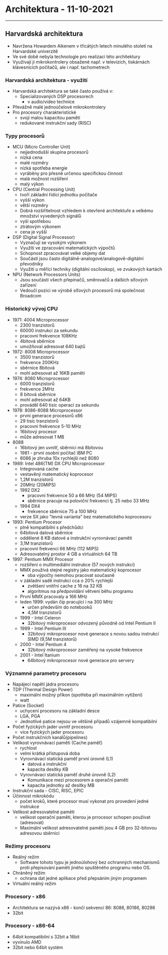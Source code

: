 # Architektura - 11-10-2021
---
## Harvardská architektura
- Navržena Howardem Aikenem v třicátých letech minulého století na Harvardské univerzitě
- Ve své době nebyla technologie pro realizaci této architektury
- Využívají ji mikrokontrolery obsažené např. v televizích, tiskárnách klávesnicích počítačů, ale i např. tachometrech

### Harvardská architektura - využití
- Harvardská architektura se také často používá v:
	- Specializovaných DSP procesorech
		- v audio/video technice
- Převážně malé jednoúčelové mikrokontrolery
- Pro procesory charakteristické
	- svojí malou kapacitou pamětí
	- redukované instrukční sady (RISC)

### Typy procesorů
- MCU (Micro Controller Unit)
	- nejjednodušší skupina procesorů
	- nízká cena
	- malé rozměry
	- nízká spotřeba energie
	- vyráběny pro přesně určenou specifickou činnost
	- malá možnost rozšíření
	- malý výkon
- CPU (Central Processing Unit)
	- tvoří základní řídící jednotku počítače
	- vyšší výkon
	- větší rozměry
	- Dobrá rozšiřitelnost vzhledem k otevřené architektuře a velkému množství vyvedených signálů
	- vyší spotřebou
	- ztrátovým výkonem
	- cena je vyšší
- DSP (Digital Signal Processor)
	- Vyznačují se vysokým výkonem
	- Využití ve zpracování matematických výpočtů
	- Schopnost zpracovávat velké objemy dat
	- Součástí jsou často digitálně-analogové/analogově-digitální převodníky
	- Využití u měřící techniky (digitální osciloskop), ve zvukových kartách
- NPU (Network Processors Units)
	- Jsou součástí všech přepínačů, směrovačů a dalších síťových zařízení
	- Vedoučí pozici ve výrobě síťových procesorů má společnost Broadcom

### Historický vývoj CPU
- 1971: 4004 Microprocessor
	- 2300 tranzistorů
	- 60000 instrukcí za sekundu
	- pracovní frekvence 108KHz
	- 4bitová sběrnice
	- umožňoval adresovat 640 bajtů
- 1972: 8008 Microprocessor
	- 3500 tranzistorů
	- frekvence 200KHz
	- sběrnice 8bitová
	- mohl adresovat až 16KB paměti
- 1974: 8080 Microprocessor
	- 6000 tranzistorů
	- frekvence 2MHz
	- 8 bitová sběrnice
	- mohl adresovat až 64KB
	- prováděl 640 tisíc operací za sekundu
- 1978: 8086-8088 Microprocessor
	- první generace procesorů x86
	- 29 tisíc tranzistorů
	- pracovní frekvence 5-10 MHz
	- 16bitový procesor
	- může adresovat 1 MB
- 8088
	- 16bitový jen uvnitř, sběrnici má 8bitovou
	- 1981 - první osobní počítač IBM PC
	- 8086 je zhruba 10x rychlejší než 8080
- 1989: Intel 486(TM) DX CPU Microprocessor
	- Integrovaná cache
	- vestavěný matematický koprocesor
	- 1,2M tranzistorů
	- 20MHz (20MIPS)
	- 1992 DX2
		- pracovní frekvence 50 a 66 MHz (54 MIPS)
		- sběrnice pracuje na poloviční frekvenci tj. 25 nebo 33 MHz
	- 1994 DX4
		- frekvence sběrnice 75 a 100 MHz
	- verze SX jako "levná varianta" bez matematického koprocesoru
- 1993: Pentium Procesor
	- plně kompatibilní s předchůdci
	- 64bitová datová sběrnice
	- oddělené 8 KB datové a instrukční vyrovnávací paměti
	- 3,1M tranzistorů
	- pracovní frekvenci 66 MHz (112 MIPS)
	- Adresovatelný prostor 4 GB a virtuálních 64 TB
- 1997: Pentium MMX Procesor
	- rozšíření o multimediální instrukce (57 nových instrukcí)
	- MMX používá stejné registry jako matematický koprocesor
		- oba výpočty nemohou pracovat současně
	- v základní sadě instrukcí cca o 20% rychlejší
		- zvětšení vnitřní cache z 16 na 32 KB
		- algoritmus na předpovídání větvení běhu programu
	- První MMX pracovaly a 166 MHz
	- leden 1999: vydán čip pracující i na 300 MHz
		- určen především do notebooků
		- 4,5M tranzistorů
	- 1999 - Intel Celeron
		- 32bitový mikroprocesor odvozený původně od Intel Pentium II
	- 1999 - Intel Pentium III
		- 32bitový mikroprocesor nové generace s novou sadou instrukcí SIMD (9,5M tranzistorů)
	- 2000 - Intel Pentium 4
		- 32bitový mikroprocesor zaměřený na vysoké frekvence
	- 2001 - Intel Itanium
		- 64bitový mikroprocesor nové generace pro servery


### Významné parametry procesoru
- Napájecí napětí jádra procesoru
- TDP (Thermal Design Power)
	- maximální možný příkon (spotřeba při maximálním vytížení)
	- watt 
- Patice (Socket)
	- uchycení procesoru na základní desce
	- LGA, PGA
	- Jednotlivé patice nejsou ve většině případů vzájemně kompatibilní
- Počet fyzických jader uvnitř procesoru
	- více fyzických jader procesoru
-	Počet instrukčních kanálů(pipelines)
-	Velikost vyrovnávací paměti (Cache paměť)
	-	rychlost
	-	velmi krátká přístupová doba
	-	Vyrovnávací statická paměť první úrovně (L1)
		-	datová a instrukční
		-	kapacita desítky KB
	- Vyrovnávací statická paměť druhé úrovně (L2)
		- Komunikace mezi procesorem a operační pamětí
		- kapacita jednotky až desítky MB
-	Instrukční sada - CISC, RISC, EPIC
-	Účinnost mikrokódu
	-	počet kroků, které procesor musí vykonat pro provedení jedné instrukce
-	Velikost adresovatelné paměti
	-	velikost operační paměti, kterou je prrocesor schopen používat (adresovat)
	-	Maximální velikost adresovatelné paměti jsou 4 GB pro 32-bitovou adresovou sběrnici

### Režimy procesoru
-	Reálný režim
	-	Software tohoto typu je jednoúlohový bez ochranných mechanismů proti přepisování paměti jiného spuštěného programu nebo OS.
-	Chráněný režim
	-	ochrana dat jedné aplikace před přepsáním jiným programem
-	Virtuální reálný režim

### Procesory - x86
-	Architektura se nazývá x86 - končí sekvencí 86: 8086, 80186, 80286
-	32bit

### Procesory - x86-64
- 64bit kompatibilní s 32bit a 16bit
- vyvinulo AMD
- 32bit nebo 64bit systém
